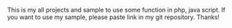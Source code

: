 This is my all projects and sample to use some function in php, java script. If you want to use my sample, please paste link in my git repository. Thanks!
